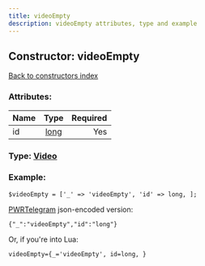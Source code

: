 ```yaml
---
title: videoEmpty
description: videoEmpty attributes, type and example
---
```

## Constructor: videoEmpty  
[Back to constructors index](index.md)



### Attributes:

| Name     |    Type       | Required |
|----------|:-------------:|---------:|
|id|[long](../types/long.md) | Yes|



### Type: [Video](../types/Video.md)


### Example:

```
$videoEmpty = ['_' => 'videoEmpty', 'id' => long, ];
```  

[PWRTelegram](https://pwrtelegram.xyz) json-encoded version:

```
{"_":"videoEmpty","id":"long"}
```


Or, if you're into Lua:  


```
videoEmpty={_='videoEmpty', id=long, }

```


